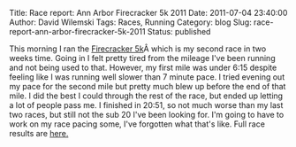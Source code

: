 Title: Race report: Ann Arbor Firecracker 5k 2011
Date: 2011-07-04 23:40:00
Author: David Wilemski
Tags: Races, Running
Category: blog
Slug: race-report-ann-arbor-firecracker-5k-2011
Status: published

This morning I ran the
[Firecracker 5k](http://www.a2firecracker5k.com/)Â which is my second
race in two weeks time. Going in I felt pretty tired from the mileage
I've been running and not being used to that. However, my first mile was
under 6:15 despite feeling like I was running well slower than 7 minute
pace. I tried evening out my pace for the second mile but pretty much
blew up before the end of that mile. I did the best I could through the
rest of the race, but ended up letting a lot of people pass me. I
finished in 20:51, so not much worse than my last two races, but still
not the sub 20 I've been looking for. I'm going to have to work on my
race pacing some, I've forgotten what that's like. Full race results are
[here.](http://rftiming.net/results/fire5k/fire5k_2011_5k_overall.htm)
